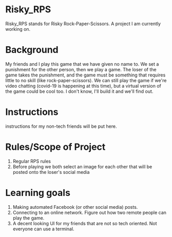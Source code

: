 # Risky_RPS
Risky_RPS stands for Risky Rock-Paper-Scissors. A project I am currently working on.

# Background
My friends and I play this game that we have given no name to. We set a punishment for the other person, then we play a game. The loser of the game takes the punishment, and the game must be something that requires little to no skill (like rock-paper-scissors).
We can still play the game if we're video chatting (covid-19 is happening at this time), but a virtual version of the game could be cool too. I don't know, I'll build it and we'll find out.

# Instructions
instructions for my non-tech friends will be put here.

# Rules/Scope of Project
1. Regular RPS rules
2. Before playing we both select an image for each other that will be posted onto the loser's social media

# Learning goals
1. Making automated Facebook (or other social media) posts.
2. Connecting to an online network. Figure out how two remote people can play the game.
3. A decent looking UI for my friends that are not so tech oriented. Not everyone can use a terminal.
